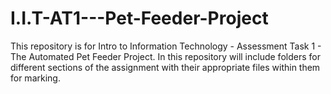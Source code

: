 # I.I.T-AT1---Pet-Feeder-Project
This repository is for Intro to Information Technology - Assessment Task 1 - The Automated Pet Feeder Project. In this repository will include folders for different sections of the assignment with their appropriate files within them for marking.

